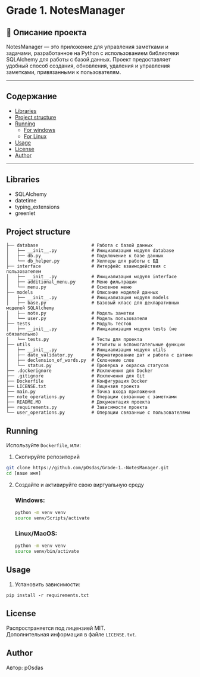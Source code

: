 # Grade 1. NotesManager
## 📖 Описание проекта 
NotesManager — это приложение для управления заметками и задачами, разработанное на Python с использованием библиотеки SQLAlchemy для работы с базой данных. Проект предоставляет удобный способ создания, обновления, удаления и управления заметками, привязанными к пользователям.

---
## Содержание
- [Libraries](#Libraries)
- [Project structure](#Project-structure)
- [Running](#Running)
  - [For windows](#Windows)
  - [For Linux](#Linux)
- [Usage](#Usage) 
- [License](#License)
- [Author](#Author)
---
## Libraries
* SQLAlchemy
* datetime
* typing_extensions
* greenlet

## Project structure

```
├── database                    # Работа с базой данных
│   ├── __init__.py             # Инициализация модуля database
│   ├── db.py                   # Подключение к базе данных
│   └── db_helper.py            # Хелперы для работы с БД
├── interface                   # Интерфейс взаимодействия с пользователем
│   ├── __init__.py             # Инициализация модуля interface
│   ├── additional_menu.py      # Меню фильтрации
│   └── menu.py                 # Основное меню
├── models                      # Описание моделей данных
│   ├── __init__.py             # Инициализация модуля models
│   ├── base.py                 # Базовый класс для декларативных моделей SQLAlchemy
│   ├── note.py                 # Модель заметки
│   └── user.py                 # Модель пользователя
├── tests                       # Модуль тестов
│   ├── __init__.py             # Инициализация модуля tests (не обязательно)
│   └── tests.py                # Тесты для проекта
├── utils                       # Утилиты и вспомогательные функции
│   ├── __init__.py             # Инициализация модуля utils
│   ├── date_validator.py       # Форматирование дат и работа с датами
│   ├── declension_of_words.py  # Склонение слов
│   └── status.py               # Проверка и окраска статусов
├── .dockerignore               # Исключения для Docker
├── .gitignore                  # Исключения для Git
├── Dockerfile                  # Конфигурация Docker
├── LICENSE.txt                 # Лицензия проекта
├── main.py                     # Точка входа приложения
├── note_operations.py          # Операции связанные с заметками
├── README.MD                   # Документация проекта
├── requirements.py             # Зависимости проекта
└── user_operations.py          # Операции связанные с пользователями
```

## Running
Используйте `Dockerfile`, или:
1. Скопируйте репозиторий
```sh
git clone https://github.com/pOsdas/Grade-1.-NotesManager.git
cd [ваше имя]
```
2. Создайте и активируйте свою виртуальную среду 
    ### Windows:
    ```sh
    python -m venv venv
    source venv/Scripts/activate
    ```
    ### Linux/MacOS:
    ```sh
    python -m venv venv
    source venv/bin/activate
    ```

## Usage

1. Установить зависимости:
```commandline
pip install -r requirements.txt
```

## License
Распространяется под лицензией MIT.\
Дополнительная информация в файле `LICENSE.txt`.

## Author
Автор: pOsdas